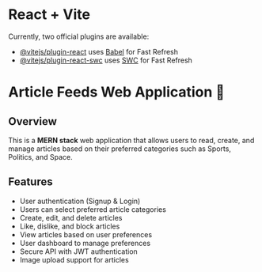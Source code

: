 # React + Vite

Currently, two official plugins are available:

- [@vitejs/plugin-react](https://github.com/vitejs/vite-plugin-react/blob/main/packages/plugin-react/README.md) uses [Babel](https://babeljs.io/) for Fast Refresh
- [@vitejs/plugin-react-swc](https://github.com/vitejs/vite-plugin-react-swc) uses [SWC](https://swc.rs/) for Fast Refresh

# Article Feeds Web Application 📰

## Overview

This is a **MERN stack** web application that allows users to read, create, and manage articles based on their preferred categories such as Sports, Politics, and Space.

## Features

- User authentication (Signup & Login)
- Users can select preferred article categories
- Create, edit, and delete articles
- Like, dislike, and block articles
- View articles based on user preferences
- User dashboard to manage preferences
- Secure API with JWT authentication
- Image upload support for articles
